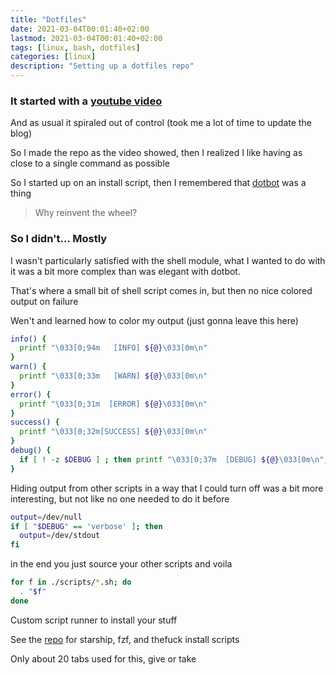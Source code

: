 ```yaml
---
title: "Dotfiles"
date: 2021-03-04T00:01:40+02:00
lastmod: 2021-03-04T00:01:40+02:00
tags: [linux, bash, dotfiles]
categories: [linux]
description: "Setting up a dotfiles repo"
---
```


### It started with a [youtube video](https://www.youtube.com/watch?v=r_MpUP6aKiQ)

And as usual it spiraled out of control (took me a lot of time to update the blog)

So I made the repo as the video showed, then I realized I like having as close
to a single command as possible

So I started up on an install script, then I remembered that
[dotbot](https://github.com/anishathalye/dotbot) was a thing

> Why reinvent the wheel?

### So I didn't... Mostly

I wasn't particularly satisfied with the shell module, what I wanted to do with
it was a bit more complex than was elegant with dotbot.

That's where a small bit of shell script comes in, but then no nice colored
output on failure

Wen't and learned how to color my output (just gonna leave this here)

```bash
info() {
  printf "\033[0;94m   [INFO] ${@}\033[0m\n"
}
warn() {
  printf "\033[0;33m   [WARN] ${@}\033[0m\n"
}
error() {
  printf "\033[0;31m  [ERROR] ${@}\033[0m\n"
}
success() {
  printf "\033[0;32m[SUCCESS] ${@}\033[0m\n"
}
debug() {
  if [ ! -z $DEBUG ] ; then printf "\033[0;37m  [DEBUG] ${@}\033[0m\n"; fi
}
```

Hiding output from other scripts in a way that I could turn off was a bit more
interesting, but not like no one needed to do it before

```bash
output=/dev/null
if [ "$DEBUG" == 'verbose' ]; then
  output=/dev/stdout
fi
```

in the end you just source your other scripts and voila

```bash
for f in ./scripts/*.sh; do
  . "$f"
done
```

Custom script runner to install your stuff

See the [repo](https://github.com/gardient/.dotfiles) for starship, fzf, and thefuck install scripts

Only about 20 tabs used for this, give or take